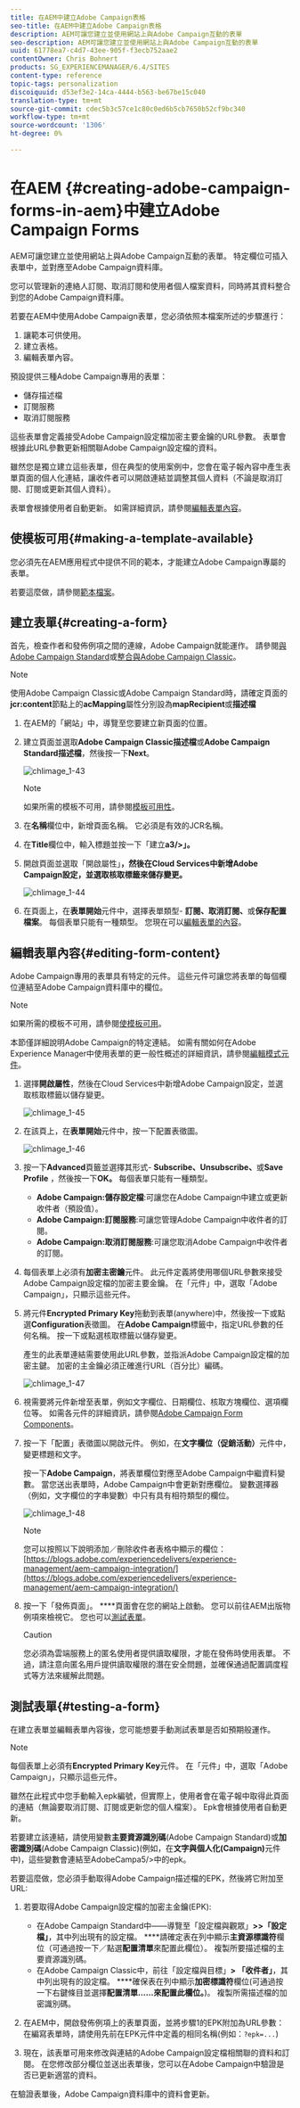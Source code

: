 ```yaml
---
title: 在AEM中建立Adobe Campaign表格
seo-title: 在AEM中建立Adobe Campaign表格
description: AEM可讓您建立並使用網站上與Adobe Campaign互動的表單
seo-description: AEM可讓您建立並使用網站上與Adobe Campaign互動的表單
uuid: 61778ea7-c4d7-43ee-905f-f3ecb752aae2
contentOwner: Chris Bohnert
products: SG_EXPERIENCEMANAGER/6.4/SITES
content-type: reference
topic-tags: personalization
discoiquuid: d53ef3e2-14ca-4444-b563-be67be15c040
translation-type: tm+mt
source-git-commit: cdec5b3c57ce1c80c0ed6b5cb7650b52cf9bc340
workflow-type: tm+mt
source-wordcount: '1306'
ht-degree: 0%

---
```



# 在AEM {#creating-adobe-campaign-forms-in-aem}中建立Adobe Campaign Forms

AEM可讓您建立並使用網站上與Adobe Campaign互動的表單。 特定欄位可插入表單中，並對應至Adobe Campaign資料庫。

您可以管理新的連絡人訂閱、取消訂閱和使用者個人檔案資料，同時將其資料整合到您的Adobe Campaign資料庫。

若要在AEM中使用Adobe Campaign表單，您必須依照本檔案所述的步驟進行：

1. 讓範本可供使用。
1. 建立表格。
1. 編輯表單內容。

預設提供三種Adobe Campaign專用的表單：

* 儲存描述檔
* 訂閱服務
* 取消訂閱服務

這些表單會定義接受Adobe Campaign設定檔加密主要金鑰的URL參數。 表單會根據此URL參數更新相關聯Adobe Campaign設定檔的資料。

雖然您是獨立建立這些表單，但在典型的使用案例中，您會在電子報內容中產生表單頁面的個人化連結，讓收件者可以開啟連結並調整其個人資料（不論是取消訂閱、訂閱或更新其個人資料）。

表單會根據使用者自動更新。 如需詳細資訊，請參閱[編輯表單內容](#editing-form-content)。

## 使模板可用{#making-a-template-available}

您必須先在AEM應用程式中提供不同的範本，才能建立Adobe Campaign專屬的表單。

若要這麼做，請參閱[範本檔案](/help/sites-developing/templates.md#template-availability)。

## 建立表單{#creating-a-form}

首先，檢查作者和發佈例項之間的連線，Adobe Campaign就能運作。 請參閱[與Adobe Campaign Standard](/help/sites-administering/campaignstandard.md)或[整合與Adobe Campaign Classic](/help/sites-administering/campaignonpremise.md)。

>[!NOTE]
>
>使用Adobe Campaign Classic或Adobe Campaign Standard時，請確定頁面的&#x200B;**jcr:content**&#x200B;節點上的&#x200B;**acMapping**&#x200B;屬性分別設為&#x200B;**mapRecipient**&#x200B;或&#x200B;**描述檔**


1. 在AEM的「網站」中，導覽至您要建立新頁面的位置。
1. 建立頁面並選取&#x200B;**Adobe Campaign Classic描述檔**&#x200B;或&#x200B;**Adobe Campaign Standard描述檔**，然後按一下&#x200B;**Next**。

   ![chlimage_1-43](assets/chlimage_1-43.png)

   >[!NOTE]
   >
   >如果所需的模板不可用，請參閱[模板可用性](/help/sites-developing/templates.md#template-availability)。

1. 在&#x200B;**名稱**&#x200B;欄位中，新增頁面名稱。 它必須是有效的JCR名稱。
1. 在&#x200B;**Title**&#x200B;欄位中，輸入標題並按一下「建立&#x200B;**a3/>」。**
1. 開啟頁面並選取「開啟屬性」**，然後在Cloud Services中新增Adobe Campaign設定，並選取核取標籤來儲存變更。**

   ![chlimage_1-44](assets/chlimage_1-44.png)

1. 在頁面上，在&#x200B;**表單開始**&#x200B;元件中，選擇表單類型- **訂閱、取消訂閱、**&#x200B;或&#x200B;**保存配置檔案**。 每個表單只能有一種類型。 您現在可以[編輯表單的內容](#editing-form-content)。

## 編輯表單內容{#editing-form-content}

Adobe Campaign專用的表單具有特定的元件。 這些元件可讓您將表單的每個欄位連結至Adobe Campaign資料庫中的欄位。

>[!NOTE]
>
>如果所需的模板不可用，請參閱[使模板可用](/help/sites-authoring/adobe-campaign.md)。

本節僅詳細說明Adobe Campaign的特定連結。 如需有關如何在Adobe Experience Manager中使用表單的更一般性概述的詳細資訊，請參閱[編輯模式元件](/help/sites-authoring/default-components-foundation.md)。

1. 選擇&#x200B;**開啟屬性**，然後在Cloud Services中新增Adobe Campaign設定，並選取核取標籤以儲存變更。

   ![chlimage_1-45](assets/chlimage_1-45.png)

1. 在該頁上，在&#x200B;**表單開始**&#x200B;元件中，按一下配置表徵圖。

   ![chlimage_1-46](assets/chlimage_1-46.png)

1. 按一下&#x200B;**Advanced**&#x200B;頁籤並選擇其形式- **Subscribe、Unsubscribe、**&#x200B;或&#x200B;**Save Profile** ，然後按一下&#x200B;**OK。** 每個表單只能有一種類型。

   * **Adobe Campaign:儲存設定檔**:可讓您在Adobe Campaign中建立或更新收件者（預設值）。
   * **Adobe Campaign:訂閱服務**:可讓您管理Adobe Campaign中收件者的訂閱。
   * **Adobe Campaign:取消訂閱服務**:可讓您取消Adobe Campaign中收件者的訂閱。

1. 每個表單上必須有&#x200B;**加密主密鑰**&#x200B;元件。 此元件定義將使用哪個URL參數來接受Adobe Campaign設定檔的加密主要金鑰。 在「元件」中，選取「Adobe Campaign」，只顯示這些元件。
1. 將元件&#x200B;**Encrypted Primary Key**&#x200B;拖動到表單(anywhere)中，然後按一下或點選&#x200B;**Configuration**&#x200B;表徵圖。 在&#x200B;**Adobe Campaign**&#x200B;標籤中，指定URL參數的任何名稱。 按一下或點選核取標籤以儲存變更。

   產生的此表單連結需要使用此URL參數，並指派Adobe Campaign設定檔的加密主鍵。 加密的主金鑰必須正確進行URL（百分比）編碼。

   ![chlimage_1-47](assets/chlimage_1-47.png)

1. 視需要將元件新增至表單，例如文字欄位、日期欄位、核取方塊欄位、選項欄位等。 如需各元件的詳細資訊，請參閱[Adobe Campaign Form Components](/help/sites-authoring/adobe-campaign-components.md)。
1. 按一下「配置」表徵圖以開啟元件。 例如，在&#x200B;**文字欄位（促銷活動）**&#x200B;元件中，變更標題和文字。

   按一下&#x200B;**Adobe Campaign**，將表單欄位對應至Adobe Campaign中繼資料變數。 當您送出表單時，Adobe Campaign中會更新對應欄位。 變數選擇器（例如，文字欄位的字串變數）中只有具有相符類型的欄位。

   ![chlimage_1-48](assets/chlimage_1-48.png)

   >[!NOTE]
   >
   >您可以按照以下說明添加／刪除收件者表格中顯示的欄位：[https://blogs.adobe.com/experiencedelivers/experience-management/aem-campaign-integration/](https://blogs.adobe.com/experiencedelivers/experience-management/aem-campaign-integration/)

1. 按一下「發佈頁面」。 ****&#x200B;頁面會在您的網站上啟動。 您可以前往AEM出版物例項來檢視它。 您也可以[測試表單](#testing-a-form)。

   >[!CAUTION]
   >
   >您必須為雲端服務上的匿名使用者提供讀取權限，才能在發佈時使用表單。 不過，請注意向匿名用戶提供讀取權限的潛在安全問題，並確保通過配置調度程式等方法來緩解此問題。

## 測試表單{#testing-a-form}

在建立表單並編輯表單內容後，您可能想要手動測試表單是否如預期般運作。

>[!NOTE]
>
>每個表單上必須有&#x200B;**Encrypted Primary Key**&#x200B;元件。 在「元件」中，選取「Adobe Campaign」，只顯示這些元件。
>
>雖然在此程式中您手動輸入epk編號，但實際上，使用者會在電子報中取得此頁面的連結（無論要取消訂閱、訂閱或更新您的個人檔案）。 Epk會根據使用者自動更新。
>
>若要建立該連結，請使用變數&#x200B;**主要資源識別碼**(Adobe Campaign Standard)或&#x200B;**加密識別碼**(Adobe Campaign Classic)(例如，在&#x200B;**文字與個人化(Campaign)**&#x200B;元件中)，這些變數會連結至AdobeCampa5/>中的epk。

若要這麼做，您必須手動取得Adobe Campaign描述檔的EPK，然後將它附加至URL:

1. 若要取得Adobe Campaign設定檔的加密主金鑰(EPK):

   * 在Adobe Campaign Standard中——導覽至「設定檔與觀眾」**>>「設定檔」**，其中列出現有的設定檔。 ****&#x200B;請確定表在列中顯示&#x200B;**主資源標識符**&#x200B;欄位（可通過按一下／點選&#x200B;**配置清單**&#x200B;來配置此欄位）。 複製所要描述檔的主要資源識別碼。
   * 在Adobe Campaign Classic中，前往「設定檔與目標」**> 「收件者」**，其中列出現有的設定檔。 ****&#x200B;確保表在列中顯示&#x200B;**加密標識符**&#x200B;欄位(可通過按一下右鍵條目並選擇&#x200B;**配置清單……來配置此欄位。**)。 複製所需描述檔的加密識別碼。

1. 在AEM中，開啟發佈例項上的表單頁面，並將步驟1的EPK附加為URL參數：在編寫表單時，請使用先前在EPK元件中定義的相同名稱(例如：`?epk=...`)
1. 現在，該表單可用來修改與連結的Adobe Campaign設定檔相關聯的資料和訂閱。 在您修改部分欄位並送出表單後，您可以在Adobe Campaign中驗證是否已更新適當的資料。

在驗證表單後，Adobe Campaign資料庫中的資料會更新。
